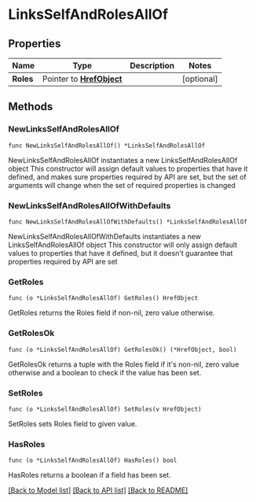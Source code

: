 # LinksSelfAndRolesAllOf

## Properties

Name | Type | Description | Notes
------------ | ------------- | ------------- | -------------
**Roles** | Pointer to [**HrefObject**](HrefObject.md) |  | [optional] 

## Methods

### NewLinksSelfAndRolesAllOf

`func NewLinksSelfAndRolesAllOf() *LinksSelfAndRolesAllOf`

NewLinksSelfAndRolesAllOf instantiates a new LinksSelfAndRolesAllOf object
This constructor will assign default values to properties that have it defined,
and makes sure properties required by API are set, but the set of arguments
will change when the set of required properties is changed

### NewLinksSelfAndRolesAllOfWithDefaults

`func NewLinksSelfAndRolesAllOfWithDefaults() *LinksSelfAndRolesAllOf`

NewLinksSelfAndRolesAllOfWithDefaults instantiates a new LinksSelfAndRolesAllOf object
This constructor will only assign default values to properties that have it defined,
but it doesn't guarantee that properties required by API are set

### GetRoles

`func (o *LinksSelfAndRolesAllOf) GetRoles() HrefObject`

GetRoles returns the Roles field if non-nil, zero value otherwise.

### GetRolesOk

`func (o *LinksSelfAndRolesAllOf) GetRolesOk() (*HrefObject, bool)`

GetRolesOk returns a tuple with the Roles field if it's non-nil, zero value otherwise
and a boolean to check if the value has been set.

### SetRoles

`func (o *LinksSelfAndRolesAllOf) SetRoles(v HrefObject)`

SetRoles sets Roles field to given value.

### HasRoles

`func (o *LinksSelfAndRolesAllOf) HasRoles() bool`

HasRoles returns a boolean if a field has been set.


[[Back to Model list]](../README.md#documentation-for-models) [[Back to API list]](../README.md#documentation-for-api-endpoints) [[Back to README]](../README.md)


